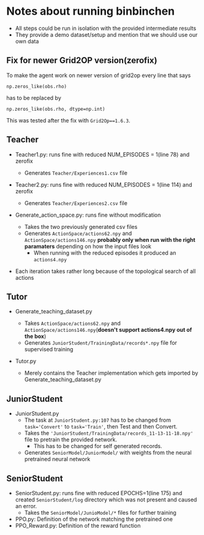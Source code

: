 Notes about running binbinchen
==============================

- All steps could be run in isolation with the provided intermediate results
- They provide a demo dataset/setup and mention that we should use our own data

Fix for newer Grid2OP version(zerofix)
--------------------------------------

To make the agent work on newer version of grid2op every line
that says

    np.zeros_like(obs.rho)

has to be replaced by

    np.zeros_like(obs.rho, dtype=np.int)

This was tested after the fix with `Grid2Op==1.6.3`.

Teacher
-------

- Teacher1.py: runs fine with reduced NUM_EPISODES = 1(line 78) and zerofix
  - Generates `Teacher/Experiences1.csv` file
    
- Teacher2.py: runs fine with reduced NUM_EPISODES = 1(line 114) and zerofix
  - Generates `Teacher/Experiences2.csv` file
    
- Generate_action_space.py: runs fine without modification
  - Takes the two previously generated csv files
  - Generates `ActionSpace/actions62.npy` and `ActionSpace/actions146.npy` 
    **probably only when run with the right paramaters** depending on how the input files look
    - When running with the reduced episodes it produced an `actions4.npy`
  
- Each iteration takes rather long because of the topological search of all actions
    
Tutor
-----

- Generate_teaching_dataset.py
  - Takes `ActionSpace/actions62.npy` and `ActionSpace/actions146.npy`(**doesn't support actions4.npy out of the box**)
  - Generates `JuniorStudent/TrainingData/records*.npy` file for supervised training

- Tutor.py
  - Merely contains the Teacher implementation which gets imported by Generate_teaching_dataset.py

JuniorStudent
-------------

- JuniorStudent.py
  - The task at `JuniorStudent.py:107` has to be changed from
    `task='Convert'` to `task='Train'`, then Test and then Convert.
  - Takes the `'JuniorStudent/TrainingData/records_11-13-11-18.npy'` file to pretrain the provided network.
    - This has to be changed for self generated records.
  - Generates `SeniorModel/JuniorModel/` with weights from the neural pretrained neural network

SeniorStudent
-------------

- SeniorStudent.py: runs fine with reduced EPOCHS=1(line 175) and
  created `SeniorStudent/log` directory which was not present and caused an error.
  - Takes the `SeniorModel/JunioModel/*` files for further training
- PPO.py: Definition of the network matching the pretrained one
- PPO_Reward.py: Definition of the reward function

